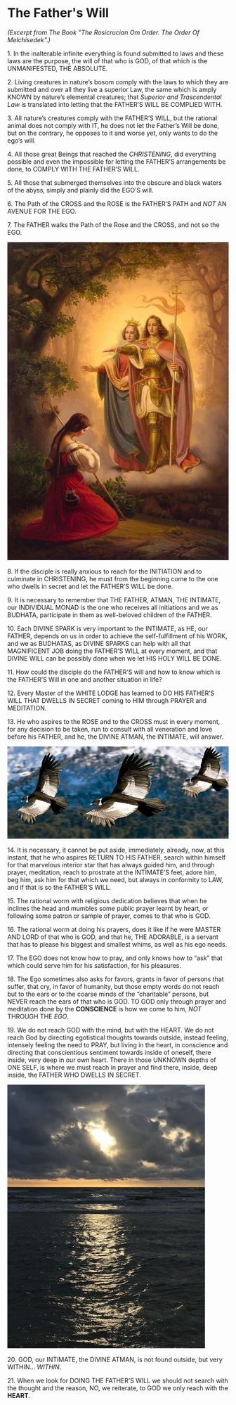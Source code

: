 # The Father's Will 

_(Excerpt from The Book "The Rosicrucian Om Order. The Order Of Melchisedek".)_

1\.	In the inalterable infinite everything is found submitted to laws and these laws are the purpose, the will of that who is GOD, of that which is the UNMANIFESTED, THE ABSOLUTE.

2\.	Living creatures in nature’s bosom comply with the laws to which they are submitted and over all they live a superior Law, the same which is amply KNOWN by nature’s elemental creatures; that _Superior and Trascendental Law_ is translated into letting that the FATHER’S WILL BE COMPLIED WITH.

3\.	All nature’s creatures comply with the FATHER’S WILL, but the rational animal does not comply with IT, he does not let the Father’s Will be done, but on the contrary, he opposes to it and worse yet, only wants to do the ego’s will.

4\.	All those great Beings that reached the _CHRISTENING_, did everything possible and even the impossible for letting the FATHER’S arrangements be done, to COMPLY WITH THE FATHER’S WILL.  

5\.	All those that submerged themselves into the obscure and black waters of the abyss, simply and plainly did the EGO’S will.

6\.	The Path of the CROSS and the ROSE is the FATHER’S PATH and _NOT_ AN AVENUE FOR THE EGO.

7\.	The FATHER walks the Path of the Rose and the CROSS, and not so the EGO.

![Blessing](/assets/img/blessing.jpg)

8\.	If the disciple is really anxious to reach for the INITIATION and to culminate in CHRISTENING, he must from the beginning come to the one who dwells in secret and let the FATHER’S WILL be done.

9\.	It is necessary to remember that THE FATHER, ATMAN, THE INTIMATE, our INDIVIDUAL MONAD is the one who receives all initiations and we as BUDHATA, participate in them as well-beloved children of the FATHER.

10\.	Each DIVINE SPARK is very important to the INTIMATE, as HE, our FATHER, depends on us in order to achieve the self-fulfillment of his WORK, and we as BUDHATAS, as DIVINE SPARKS can help with all that MAGNIFICENT JOB doing the FATHER’S WILL at every moment, and that DIVINE WILL can be possibly done when we let HIS HOLY WILL BE DONE.

11\.	How could the disciple do the FATHER’S will and how to know which is the FATHER’S Will in one and another situation in life?

12\.	Every Master of the WHITE LODGE has learned to DO HIS FATHER’S WILL THAT DWELLS IN SECRET coming to HIM through PRAYER and MEDITATION.

13\.	He who aspires to the ROSE and to the CROSS must in every moment, for any decision to be taken, run to consult with all veneration and love before his FATHER, and he, the DIVINE ATMAN, the INTIMATE, will answer.

![Three Condors](/assets/img/three_condors.jpg)

14\.	It is necessary, it cannot be put aside, immediately, already, now, at this instant, that he who aspires RETURN TO HIS FATHER, search within himself for that marvelous interior star that has always guided him, and through prayer, meditation, reach to prostrate at the INTIMATE’S feet, adore him, beg him, ask him for that which we need, but always in conformity to LAW, and if that is so the FATHER’S WILL.

15\.	The rational worm with religious dedication believes that when he inclines the head and mumbles some public prayer learnt by heart, or following some patron or sample of prayer, comes to that who is GOD.

16\.	The rational worm at doing his prayers, does it like if he were MASTER AND LORD of that who is GOD, and that he, THE ADORABLE, is a servant that has to please his biggest and smallest whims, as well as his ego needs.

17\.	The EGO does not know how to pray, and only knows how to “ask” that which could serve him for his satisfaction, for his pleasures.

18\.	The Ego sometimes also asks for favors, grants in favor of persons that suffer, that cry, in favor of humanity, but those empty words do not reach but to the ears or to the coarse minds of the “charitable” persons, but NEVER reach the ears of that who is GOD.  TO GOD only through prayer and meditation done by the **CONSCIENCE** is how we come to him, _NOT_ THROUGH THE _EGO_.

19\.	We do not reach GOD with the mind, but with the HEART.   We do not reach God by directing egotistical thoughts towards outside, instead feeling, intensely feeling the need to PRAY, but living in the heart, in conscience and directing that conscientious sentiment towards inside of oneself, there inside, very deep in our own heart.  There in those UNKNOWN depths of ONE SELF, is where we must reach in prayer and find there, inside, deep inside, the FATHER WHO DWELLS IN SECRET.

![Sunset](/assets/img/sunset_in_clouds_450x600.jpg)

20\.	GOD, our INTIMATE, the DIVINE ATMAN, is not found outside, but very WITHIN... _WITHIN_.

21\.	When we look for DOING THE FATHER’S WILL we should not search with the thought and the reason, NO, we reiterate, to GOD we only reach with the **HEART**.
